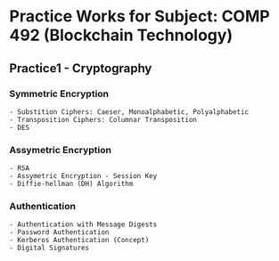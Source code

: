# Practice Works for Subject: COMP 492 (Blockchain Technology)      

## Practice1 - Cryptography        
### Symmetric Encryption       
	- Substition Ciphers: Caeser, Monoalphabetic, Polyalphabetic      
	- Transposition Ciphers: Columnar Transposition     
	- DES     
### Assymetric Encryption     
	- RSA     
	- Assymetric Encryption - Session Key     
	- Diffie-hellman (DH) Algorithm     
### Authentication         
	- Authentication with Message Digests     
	- Password Authentication      
	- Kerberos Authentication (Concept)     
	- Digital Signatures    
